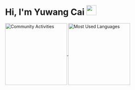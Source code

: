 # Hi, I'm Yuwang Cai <img src="https://media.giphy.com/media/hvRJCLFzcasrR4ia7z/giphy.gif" width="32px">

<a href="https://github.com/mrcaidev">
  <img height="200" align="center" src="https://github-readme-stats.mrcai.dev/api?username=mrcaidev&theme=github_dark&hide_border=true&hide_rank=true&show_icons=true&custom_title=Community%20Activities" alt="Community Activities" />
</a>
<a href="https://github.com/mrcaidev">
  <img height="200" align="center" src="https://github-readme-stats.mrcai.dev/api/top-langs?username=mrcaidev&theme=github_dark&hide_border=true&layout=compact&langs_count=8" alt="Most Used Languages" />
</a>
